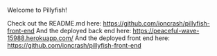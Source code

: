 Welcome to Pillyfish!

Check out the README.md here: https://github.com/ioncrash/pillyfish-front-end
And the deployed back end here: https://peaceful-wave-15988.herokuapp.com/
And the deployed front end here: https://github.com/ioncrash/pillyfish-front-end 
